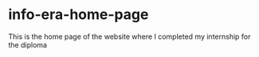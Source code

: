 # info-era-home-page
This is the home page of the website where I completed my internship for the diploma 
